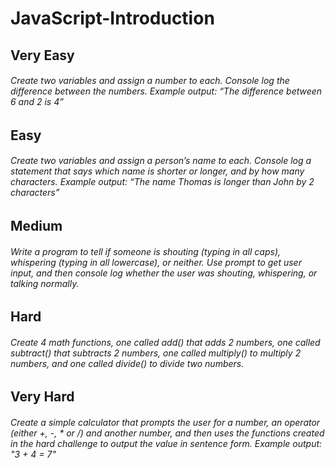# JavaScript-Introduction

## Very Easy

###### Create two variables and assign a number to each. Console log the difference between the numbers. Example output: “The difference between 6 and 2 is 4”

## Easy

###### Create two variables and assign a person’s name to each. Console log a statement that says which name is shorter or longer, and by how many characters. Example output: “The name Thomas is longer than John by 2 characters”

## Medium

###### Write a program to tell if someone is shouting (typing in all caps), whispering (typing in all lowercase), or neither. Use prompt to get user input, and then console log whether the user was shouting, whispering, or talking normally.

## Hard

###### Create 4 math functions, one called add() that adds 2 numbers, one called subtract() that subtracts 2 numbers, one called multiply() to multiply 2 numbers, and one called divide() to divide two numbers.

## Very Hard

###### Create a simple calculator that prompts the user for a number, an operator (either +, -, * or /) and another number, and then uses the functions created in the hard challenge to output the value in sentence form. Example output: "3 + 4 = 7"